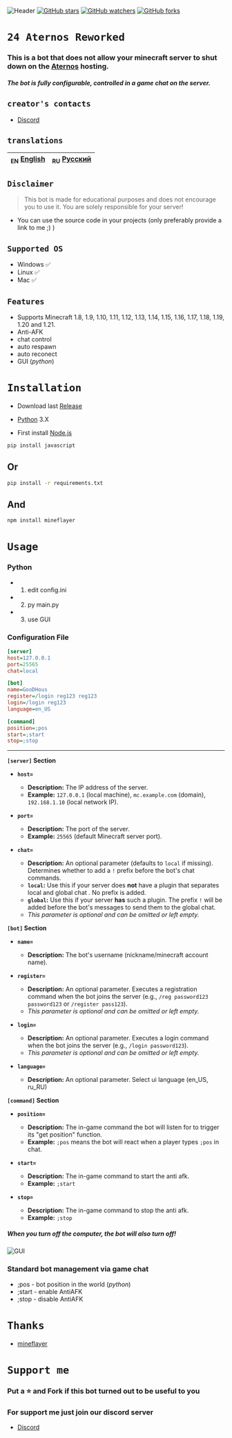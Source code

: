 ![Header](/IMG/1.png)
<a href="https://github.com/GooDHous/24-Aternos/stargazers"><img src="https://badgen.net/github/stars/GooDHous/24-Aternos" alt="GitHub stars"/></a>
<a href="https://github.com/GooDHous/24-Aternos/"><img src="https://badgen.net/github/watchers/GooDHous/24-Aternos" alt="GitHub watchers"/></a>
<a href="https://github.com/GooDHous/24-Aternos/"><img src="https://badgen.net/github/forks/GooDHous/24-Aternos" alt="GitHub forks"/></a>

# `24 Aternos Reworked`
### This is a bot that does not allow your minecraft server to shut down on the [Aternos](https://aternos.org) hosting.
##### The bot is fully configurable, controlled in a game chat on the server.

## `creator's contacts`
- [Discord](https://discord.gg/PAm52zgFAF)


## `translations`
| <sub>EN</sub> [English](README.md) | <sub>RU</sub> [Русский](README_RU.md) |
|-------------------------|----------------------------|

## `Disclaimer`
> This bot is made for educational purposes and does not encourage you to use it. You are solely responsible for your server!

 - You can use the source code in your projects (only preferably provide a link to me ;) )

## `Supported OS`

 * Windows ✅
 * Linux ✅
 * Mac ✅

## `Features`

 * Supports Minecraft 1.8, 1.9, 1.10, 1.11, 1.12, 1.13, 1.14, 1.15, 1.16, 1.17, 1.18, 1.19, 1.20 and 1.21.
 * Anti-AFK
 * chat control
 * auto respawn
 * auto reconect
 * GUI (*python*)

# `Installation`

* Download last [Release](https://github.com/YTFort/24-Aternos/releases)


 * [Python](https://www.python.org) 3.X
 * First install [Node.js](https://nodejs.dev)

```bash
pip install javascript
```
## Or

```bash
pip install -r requirements.txt
```

## And

```bash
npm install mineflayer
```

# `Usage`

### Python

 * 1. edit config.ini
 * 2. py main.py
 * 3. use GUI

### Configuration File

```ini
[server]
host=127.0.0.1
port=25565
chat=local

[bot]
name=GooDHous
register=/login reg123 reg123
login=/login reg123
language=en_US

[command]
position=;pos
start=;start
stop=;stop
```

---

**`[server]` Section**
*   **`host=`**
    *   **Description:** The IP address of the server.
    *   **Example:** `127.0.0.1` (local machine), `mc.example.com` (domain), `192.168.1.10` (local network IP).

*   **`port=`**
    *   **Description:** The port of the server.
    *   **Example:** `25565` (default Minecraft server port).

*   **`chat=`**
    *   **Description:** An optional parameter (defaults to `local` if missing). Determines whether to add a `!` prefix before the bot's chat commands.
    *   **`local`:** Use this if your server does **not** have a plugin that separates local and global chat . No prefix is added.
    *   **`global`:** Use this if your server **has** such a plugin. The prefix `!` will be added before the bot's messages to send them to the global chat.
    *   *This parameter is optional and can be omitted or left empty.*

**`[bot]` Section**
*   **`name=`**
    *   **Description:** The bot's username (nickname/minecraft account name).

*   **`register=`**
    *   **Description:** An optional parameter. Executes a registration command when the bot joins the server (e.g., `/reg password123 password123` or `/register pass123`).
    *   *This parameter is optional and can be omitted or left empty.*

*   **`login=`**
    *   **Description:** An optional parameter. Executes a login command when the bot joins the server (e.g., `/login password123`).
    *   *This parameter is optional and can be omitted or left empty.*

*   **`language=`**
    *   **Description:** An optional parameter. Select ui language (en_US, ru_RU)  

**`[command]` Section**
*   **`position=`**
    *   **Description:** The in-game command the bot will listen for to trigger its "get position" function.
    *   **Example:** `;pos` means the bot will react when a player types `;pos` in chat.

*   **`start=`**
    *   **Description:** The in-game command to start the anti afk.
    *   **Example:** `;start`

*   **`stop=`**
    *   **Description:** The in-game command to stop the anti afk.
    *   **Example:** `;stop`

##### When you turn off the computer, the bot will also turn off!

![GUI](/IMG/3.png)

### Standard bot management via game chat

 * ;pos - bot position in the world (*python*)
 * ;start - enable AntiAFK
 * ;stop - disable AntiAFK

# `Thanks`

- [mineflayer](https://github.com/PrismarineJS/mineflayer)

# `Support me`

### Put a ⭐ and Fork if this bot turned out to be useful to you
### For support me just join our discord server
- [Discord](https://discord.gg/PAm52zgFAF)







